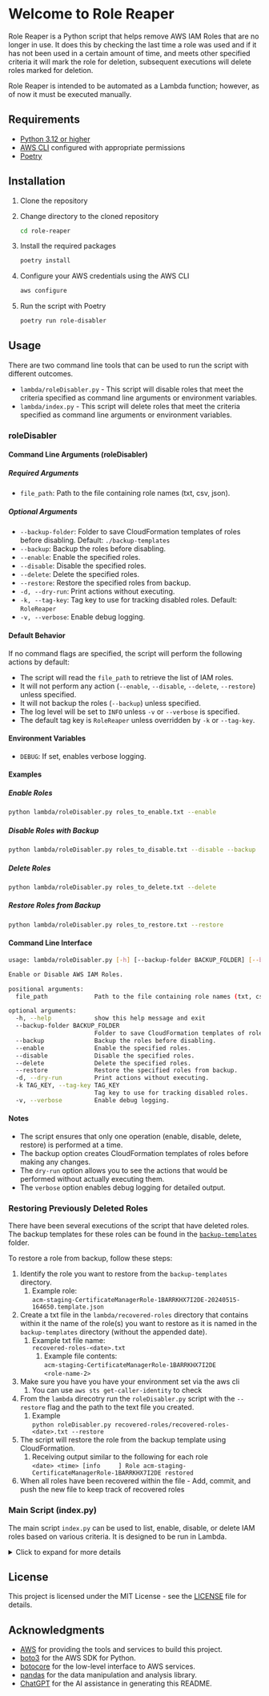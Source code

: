 # Welcome to Role Reaper

Role Reaper is a Python script that helps remove AWS IAM Roles that are no longer in use. It does this by checking the last time a role was used and if it has not been used in a certain amount of time, and meets other specified criteria it will mark the role for deletion, subsequent executions will delete roles marked for deletion.

Role Reaper is intended to be automated as a Lambda function; however, as of now it must be executed manually.

## Requirements

- [Python 3.12 or higher](https://www.python.org/downloads/)
- [AWS CLI](https://docs.aws.amazon.com/cli/latest/userguide/getting-started-install.html) configured with appropriate permissions
- [Poetry](https://python-poetry.org/docs/#installation)

## Installation

1. Clone the repository
1. Change directory to the cloned repository

   ```sh
   cd role-reaper
   ```

1. Install the required packages

   ```sh
   poetry install
   ```

1. Configure your AWS credentials using the AWS CLI

   ```sh
   aws configure
   ```

1. Run the script with Poetry

   ```sh
   poetry run role-disabler
   ```

## Usage

There are two command line tools that can be used to run the script with different outcomes.

- `lambda/roleDisabler.py` - This script will disable roles that meet the criteria specified as command line arguments or environment variables.
- `lambda/index.py` - This script will delete roles that meet the criteria specified as command line arguments or environment variables.
  
### roleDisabler

#### Command Line Arguments (roleDisabler)

##### Required Arguments

- `file_path`: Path to the file containing role names (txt, csv, json).

##### Optional Arguments

- `--backup-folder`: Folder to save CloudFormation templates of roles before disabling. Default: `./backup-templates`
- `--backup`: Backup the roles before disabling.
- `--enable`: Enable the specified roles.
- `--disable`: Disable the specified roles.
- `--delete`: Delete the specified roles.
- `--restore`: Restore the specified roles from backup.
- `-d, --dry-run`: Print actions without executing.
- `-k, --tag-key`: Tag key to use for tracking disabled roles. Default: `RoleReaper`
- `-v, --verbose`: Enable debug logging.

#### Default Behavior

If no command flags are specified, the script will perform the following actions by default:

- The script will read the `file_path` to retrieve the list of IAM roles.
- It will not perform any action (`--enable`, `--disable`, `--delete`, `--restore`) unless specified.
- It will not backup the roles (`--backup`) unless specified.
- The log level will be set to `INFO` unless `-v` or `--verbose` is specified.
- The default tag key is `RoleReaper` unless overridden by `-k` or `--tag-key`.

#### Environment Variables

- `DEBUG`: If set, enables verbose logging.

#### Examples

##### Enable Roles

```sh
python lambda/roleDisabler.py roles_to_enable.txt --enable
```

##### Disable Roles with Backup

```sh
python lambda/roleDisabler.py roles_to_disable.txt --disable --backup
```

##### Delete Roles

```sh
python lambda/roleDisabler.py roles_to_delete.txt --delete
```

##### Restore Roles from Backup

```sh
python lambda/roleDisabler.py roles_to_restore.txt --restore
```

#### Command Line Interface

```sh
usage: lambda/roleDisabler.py [-h] [--backup-folder BACKUP_FOLDER] [--backup] [--enable] [--disable] [--delete] [--restore] [-d] [-k TAG_KEY] [-v] file_path

Enable or Disable AWS IAM Roles.

positional arguments:
  file_path             Path to the file containing role names (txt, csv, json).

optional arguments:
  -h, --help            show this help message and exit
  --backup-folder BACKUP_FOLDER
                        Folder to save CloudFormation templates of roles before disabling.
  --backup              Backup the roles before disabling.
  --enable              Enable the specified roles.
  --disable             Disable the specified roles.
  --delete              Delete the specified roles.
  --restore             Restore the specified roles from backup.
  -d, --dry-run         Print actions without executing.
  -k TAG_KEY, --tag-key TAG_KEY
                        Tag key to use for tracking disabled roles.
  -v, --verbose         Enable debug logging.
```

#### Notes

- The script ensures that only one operation (enable, disable, delete, restore) is performed at a time.
- The backup option creates CloudFormation templates of roles before making any changes.
- The `dry-run` option allows you to see the actions that would be performed without actually executing them.
- The `verbose` option enables debug logging for detailed output.

### Restoring Previously Deleted Roles

There have been several executions of the script that have deleted roles. The backup templates for these roles can be found in the [`backup-templates`](./lambda/backup-templates/) folder.

To restore a role from backup, follow these steps:

1. Identify the role you want to restore from the `backup-templates` directory.
   1. Example role:  
   `acm-staging-CertificateManagerRole-1BARRKHX7I2DE-20240515-164650.template.json`
2. Create a txt file in the `lambda/recovered-roles` directory that contains within it the name of the role(s) you want to restore as it is named in the `backup-templates` directory (without the appended date).
   1. Example txt file name:  
   `recovered-roles-<date>.txt`
      1. Example file contents:  
      `acm-staging-CertificateManagerRole-1BARRKHX7I2DE`  
      `<role-name-2>`  
3. Make sure you have you have your environment set via the aws cli
   1. You can use `aws sts get-caller-identity` to check
4. From the `lambda` direcotry run the `roleDisabler.py` script with the `--restore` flag and the path to the text file you created.
   1. Example  
    `python roleDisabler.py recovered-roles/recovered-roles-<date>.txt --restore`
5. The script will restore the role from the backup template using CloudFormation.
   1. Receiving output similar to the following for each role  
   `<date> <time> [info     ] Role acm-staging-CertificateManagerRole-1BARRKHX7I2DE restored`
6. When all roles have been recovered within the file - Add, commit, and push the new file to keep track of recovered roles

### Main Script (index.py)

The main script `index.py` can be used to list, enable, disable, or delete IAM roles based on various criteria. It is designed to be run in Lambda.

<details><summary>Click to expand for more details</summary>.

#### Command Line Arguments

##### Required

- None

##### Optional

- `-b, --bucket`: S3 bucket to store the output. Default: None.
- `-f, --force`: Force delete/disable unused roles. Default: False.
- `-F, --bucket-folder`: S3 bucket folder to store the output. Default: `role-reaper`.
- `-C, --ci-cd`: Run in CI/CD mode. Default: False.
- `-D, --delete`: Delete unused roles. Default: False.
- `-d, --dry-run`: Dry run mode. Default: False.
- `-g, --github-token`: GitHub token for CI/CD mode. Default: None.
- `-L, --lambda-mode`: Run in Lambda mode. Default: False.
- `-o, --output-format`: Output format (json, csv, table, txt, md). Comma-separated for multiple formats. Default: `table`.
- `-P, --target-prod`: Target production roles. Default: False.
- `-q, --quiet`: Quiet mode. Default: False.
- `-S, --target-stacks`: Target roles in CloudFormation stacks. Default: False.
- `-t, --tag-key`: Tag key to use for tagging roles. Default: `RoleReaper`.
- `-v, --debug`: Enable debug logging. Default: False.
- `-w, --output-file`: Output file path. If not provided, output will be printed to stdout. Comma-separated for multiple formats. Default: None.
- `-X, --disable-roles`: Disable unused roles. Default: False.
- `-E, --enable-roles`: Enable disabled roles. Default: False.
- `--delete-on`: Delete roles on a specific date (YYYY-MM-DD). Default: None.
- `--delete-after`: Delete roles after a specific number of days. Default: None.
- `--disable-on`: Disable roles on a specific date (YYYY-MM-DD). Default: None.
- `--disable-after`: Disable roles after a specific number of days. Default: None.
- `--exclude-patterns`: Comma-separated list of patterns to exclude from role reaping. Default: None.

#### Default Behavior [index.py]

If no command flags are specified, the script will perform the following actions by default:

- The script will list all IAM roles.
- It will not perform any action (`--enable`, `--disable`, `--delete`) unless specified.
- The log level will be set to `INFO` unless `-v` or `--debug` is specified.
- The default tag key is `RoleReaper` unless overridden by `-t` or `--tag-key`.

#### Environment Variables [index.py]

The script can be configured using the following environment variables:

- `BUCKET_NAME`: S3 bucket to store the output. Default: None.
- `BUCKET_FOLDER`: S3 bucket folder to store the output. Default: `role-reaper`.
- `CI_CD`: Run in CI/CD mode. Default: False.
- `DELETE`: Delete unused roles. Default: False.
- `DRY_RUN`: Dry run mode. Default: False.
- `GITHUB_TOKEN`: GitHub token for CI/CD mode. Default: None.
- `LAMBDA`: Run in Lambda mode. Default: False.
- `OUTPUT_FORMAT`: Output format (json, csv, table, txt, md). Comma separated for multiple formats. Default: `table`.
- `TARGET_PROD`: Target production roles. Default: False.
- `QUIET`: Quiet mode. Default: False.
- `TARGET_STACKS`: Target roles in CloudFormation stacks. Default: False.
- `TAG_KEY`: Tag key to use for tagging roles. Default: `RoleReaper`.
- `DEBUG`: Enable debug logging. Default: False.
- `OUTPUT_FILE`: Output file path. If not provided, output will be printed to stdout. Comma separated for multiple formats. Default: None.
- `DISABLE_ROLES`: Disable unused roles. Default: False.
- `ENABLE_ROLES`: Enable disabled roles. Default: False.
- `DELETE_ON`: Delete roles on a specific date (YYYY-MM-DD). Default: None.
- `DELETE_AFTER`: Delete roles after a specific number of days. Default: None.
- `DISABLE_ON`: Disable roles on a specific date (YYYY-MM-DD). Default: None.
- `DISABLE_AFTER`: Disable roles after a specific number of days. Default: None.
- `EXCLUDE_PATTERNS`: Comma separated list of patterns to exclude from role reaping. Default: None.

#### Example Usage

##### Delete Roles [index.py]

```sh
python lambda/index.py --delete
```

##### Disable Roles with Backup [index.py]

```sh
python lambda/index.py --disable --backup
```

##### Enable Roles [index.py]

```sh
python lambda/index.py --enable
```

##### Use in Lambda Mode

```sh
python lambda/index.py -L
```

#### Command Line Interface [index.py]

```sh
usage: lambda/index.py [-h] [-b BUCKET] [-f] [-F BUCKET_FOLDER] [-C] [-D] [-d] [-g GITHUB_TOKEN] [-L] [-o OUTPUT_FORMAT] [-P] [-q] [-S] [-t TAG_KEY] [-v] [-w OUTPUT_FILE] [-X] [-E] [--delete-on DELETE_ON] [--delete-after DELETE_AFTER] [--disable-on DISABLE_ON] [--disable-after DISABLE_AFTER] [--exclude-patterns EXCLUDE_PATTERNS]

List AWS IAM Roles and output in various formats.

optional arguments:
  -h, --help            show this help message and exit
  -b BUCKET, --bucket BUCKET
                        S3 bucket to store the output
  -f, --force           Force delete/disable unused roles
  -F BUCKET_FOLDER, --bucket-folder BUCKET_FOLDER
                        S3 bucket folder to store the output
  -C, --ci-cd           Run in CI/CD mode
  -D, --delete          Delete unused roles
  -d, --dry-run         Dry run mode
  -g GITHUB_TOKEN, --github-token GITHUB_TOKEN
                        GitHub token for CI/CD mode
  -L, --lambda-mode     Run in Lambda mode
  -o OUTPUT_FORMAT, --output-format OUTPUT_FORMAT
                        Output format [json, csv, table, txt, md]. Comma separated for multiple formats. Default: table
  -P, --target-prod     Target production roles
  -q, --quiet           Quiet mode
  -S, --target-stacks   Target roles in CloudFormation stacks
  -t TAG_KEY, --tag-key TAG_KEY
                        Tag key to use for tagging roles
  -v, --debug           Enable debug logging
  -w OUTPUT_FILE, --output-file OUTPUT_FILE
                        Output file path. If not provided, output will be printed to stdout [Comma separated for multiple formats]
  -X, --disable-roles   Disable unused roles
  -E, --enable-roles    Enable disabled roles
  --delete-on DELETE_ON
                        Delete roles on a specific date (YYYY-MM-DD)
  --delete-after DELETE_AFTER
                        Delete roles after a specific number of days
  --disable-on DISABLE_ON
                        Disable roles on a specific date (YYYY-MM-DD)
  --disable-after DISABLE_AFTER
                        Disable roles after a specific number of days
  --exclude-patterns EXCLUDE_PATTERNS
                        Comma separated list of patterns to exclude from role reaping
```

#### Notes [index.py]

- The script ensures that only one operation (enable, disable, delete) is performed at a time.
- The backup option creates CloudFormation templates of roles before making any changes.
- The `dry-run` option allows you to see the actions that would be performed without actually executing them.
- The `debug` option enables verbose logging for detailed output.

</details>

## License

This project is licensed under the MIT License - see the [LICENSE](LICENSE) file for details.

## Acknowledgments

- [AWS](https://aws.amazon.com/) for providing the tools and services to build this project.
- [boto3](https://boto3.amazonaws.com/v1/documentation/api/latest/index.html) for the AWS SDK for Python.
- [botocore](https://botocore.amazonaws.com/v1/documentation/api/latest/index.html) for the low-level interface to AWS services.
- [pandas](https://pandas.pydata.org/) for the data manipulation and analysis library.
- [ChatGPT](https://chat.openai.com/) for the AI assistance in generating this README.
